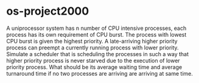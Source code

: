 # os-project2000
A uniprocessor system has n number of CPU intensive processes, each process has its 
own requirement of CPU burst. The process with lowest CPU burst is given the highest priority. 
A late-arriving higher priority process can preempt a currently running process with lower 
priority. Simulate a scheduler that is scheduling the processes in such a way that higher priority 
process is never starved due to the execution of lower priority process. What should be its 
average waiting time and average turnaround time if no two processes are arriving are arriving at 
same time. 
